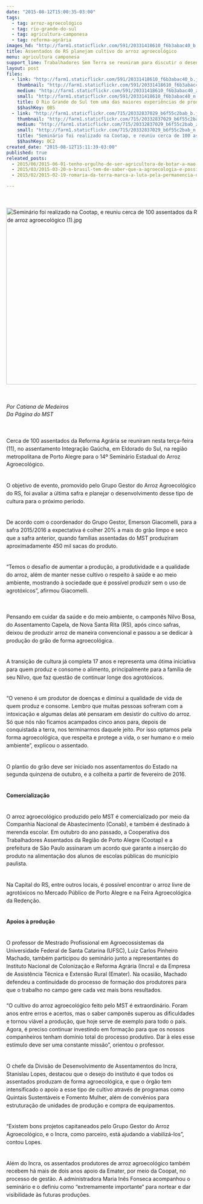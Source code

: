 ```yaml
---
date: "2015-08-12T15:00:35-03:00"
tags:
  - tag: arroz-agroecológico
  - tag: rio-grande-do-sul
  - tag: agricultura-camponesa
  - tag: reforma-agrária
images_hd: "http://farm1.staticflickr.com/591/20331418610_f6b3abac40_b.jpg"
title: Assentados do RS planejam cultivo do arroz agroecológico
menu: agricultura camponesa
support_line: Trabalhadores Sem Terra se reuniram para discutir o desenvolvimento das próximas safras.
layout: post
files:
  - link: "http://farm1.staticflickr.com/591/20331418610_f6b3abac40_b.jpg"
    thumbnail: "http://farm1.staticflickr.com/591/20331418610_f6b3abac40_t.jpg"
    medium: "http://farm1.staticflickr.com/591/20331418610_f6b3abac40_z.jpg"
    small: "http://farm1.staticflickr.com/591/20331418610_f6b3abac40_n.jpg"
    title: O Rio Grande do Sul tem uma das maiores experiências de produção de arroz agroecológico do Brasil (1).jpg
    $$hashKey: 0BS
  - link: "http://farm1.staticflickr.com/715/20332837029_b6f55c2bab_b.jpg"
    thumbnail: "http://farm1.staticflickr.com/715/20332837029_b6f55c2bab_t.jpg"
    medium: "http://farm1.staticflickr.com/715/20332837029_b6f55c2bab_z.jpg"
    small: "http://farm1.staticflickr.com/715/20332837029_b6f55c2bab_n.jpg"
    title: "Seminário foi realizado na Cootap, e reuniu cerca de 100 assentados da Reforma Agrária, produtores de arroz agroecológico (1).jpg"
    $$hashKey: 0C2
created_date: "2015-08-12T15:11:39-03:00"
published: true
releated_posts:
  - 2015/06/2015-06-01-tenho-orgulho-de-ser-agricultora-de-botar-a-mao-na-terra-de-ter-minhas-maos-calejadas.md
  - 2015/03/2015-03-20-o-brasil-tem-de-saber-que-a-agroecologia-e-possivel-afirma-dilma-rousseff.md
  - 2015/02/2015-02-19-romaria-da-terra-marca-a-luta-pela-permanencia-dos-jovens-no-campo.md

---
```

<p style="line-height: 20.7999992370605px;">&nbsp;</p>

<p style="line-height: 20.7999992370605px;"><img alt="Seminário foi realizado na Cootap, e reuniu cerca de 100 assentados da Reforma Agrária, produtores de arroz agroecológico (1).jpg" height="467" src="http://farm1.staticflickr.com/715/20332837029_b6f55c2bab_b.jpg" width="700" /></p>

<p style="line-height: 20.7999992370605px;">&nbsp;</p>

<p style="line-height: 20.7999992370605px;"><em>Por Catiana de Medeiros<br />
Da P&aacute;gina do MST</em></p>

<p style="line-height: 20.7999992370605px;">&nbsp;</p>

<p style="line-height: 20.7999992370605px;">Cerca de&nbsp;100 assentados da Reforma Agr&aacute;ria se reuniram nesta ter&ccedil;a-feira (11), no assentamento Integra&ccedil;&atilde;o Ga&uacute;cha, em&nbsp;Eldorado do Sul, na regi&atilde;o metropolitana de Porto Alegre&nbsp;para&nbsp;o 14&ordm; Semin&aacute;rio Estadual do Arroz Agroecol&oacute;gico.</p>

<p style="line-height: 20.7999992370605px;"><br />
O objetivo de evento, promovido pelo Grupo Gestor do Arroz Agroecol&oacute;gico do RS, foi avaliar a &uacute;ltima safra e planejar o desenvolvimento desse tipo de cultura para o pr&oacute;ximo per&iacute;odo.</p>

<p style="line-height: 20.7999992370605px;"><br />
De acordo com o coordenador do Grupo Gestor, Emerson Giacomelli, para a safra 2015/2016 a expectativa &eacute; colher 20% a mais do gr&atilde;o limpo e seco que a safra anterior, quando fam&iacute;lias assentadas do MST produziram aproximadamente 450 mil sacas do produto.</p>

<p style="line-height: 20.7999992370605px;"><br />
&ldquo;Temos o desafio de aumentar a produ&ccedil;&atilde;o, a produtividade e a qualidade do arroz, al&eacute;m de manter nesse cultivo o respeito &agrave; sa&uacute;de e ao meio ambiente, mostrando &agrave; sociedade que &eacute; poss&iacute;vel produzir sem o uso de agrot&oacute;xicos&rdquo;, afirmou Giacomelli.</p>

<p style="line-height: 20.7999992370605px;">&nbsp;</p>

<p style="line-height: 20.7999992370605px;">Pensando em cuidar da sa&uacute;de e do meio ambiente, o campon&ecirc;s Nilvo Bosa, do Assentamento Capela, de Nova Santa Rita (RS), ap&oacute;s cinco safras, deixou de produzir arroz de maneira convencional e passou a se dedicar &agrave; produ&ccedil;&atilde;o do gr&atilde;o de forma agroecol&oacute;gica.</p>

<p style="line-height: 20.7999992370605px;"><br />
A transi&ccedil;&atilde;o de cultura j&aacute; completa 17 anos e representa uma &oacute;tima iniciativa para quem produz e consome o alimento, principalmente para a&nbsp;fam&iacute;lia de seu Nilvo, que faz quest&atilde;o de continuar longe dos agrot&oacute;xicos.</p>

<p style="line-height: 20.7999992370605px;"><br />
&ldquo;O veneno &eacute; um produtor de doen&ccedil;as e diminui a qualidade de vida de quem produz e consome. Lembro que muitas pessoas sofreram com a intoxica&ccedil;&atilde;o e algumas delas at&eacute; pensaram em desistir do cultivo do arroz. S&oacute; que n&oacute;s n&atilde;o ficamos acampados cinco anos para, depois de conquistada a terra, nos terminarmos daquele jeito. Por isso optamos pela forma agroecol&oacute;gica, que respeita e protege a vida, o ser humano e o meio ambiente&rdquo;, explicou o assentado.</p>

<p style="line-height: 20.7999992370605px;"><br />
O plantio do gr&atilde;o deve ser iniciado nos assentamentos do Estado na segunda quinzena de outubro, e a colheita a partir de fevereiro de 2016.</p>

<p style="line-height: 20.7999992370605px;"><br />
<strong>Comercializa&ccedil;&atilde;o</strong></p>

<p style="line-height: 20.7999992370605px;"><br />
O arroz agroecol&oacute;gico produzido pelo MST &eacute; comercializado por meio da Companhia Nacional de Abastecimento (Conab), e tamb&eacute;m &eacute; destinado &agrave; merenda escolar. Em outubro do ano passado, a Cooperativa dos Trabalhadores Assentados da Regi&atilde;o de Porto Alegre (Cootap) e a prefeitura de S&atilde;o Paulo assinaram um acordo que garante a inser&ccedil;&atilde;o do produto na alimenta&ccedil;&atilde;o dos alunos de escolas p&uacute;blicas do munic&iacute;pio paulista.</p>

<p style="line-height: 20.7999992370605px;"><br />
Na Capital do RS, entre outros locais, &eacute; poss&iacute;vel encontrar o arroz livre de agrot&oacute;xicos no Mercado P&uacute;blico de Porto Alegre e na Feira Agroecol&oacute;gica da Reden&ccedil;&atilde;o.</p>

<p style="line-height: 20.7999992370605px;"><br />
<strong>Apoios &agrave; produ&ccedil;&atilde;o</strong></p>

<p style="line-height: 20.7999992370605px;"><br />
O professor de Mestrado Profissional em Agroecossistemas da Universidade Federal de Santa Catarina (UFSC), Luiz Carlos Pinheiro Machado, tamb&eacute;m participou do semin&aacute;rio junto a representantes do Instituto Nacional de Coloniza&ccedil;&atilde;o e Reforma Agr&aacute;ria (Incra) e da Empresa de Assist&ecirc;ncia T&eacute;cnica e Extens&atilde;o Rural (Emater). Na ocasi&atilde;o, Machado defendeu a continuidade do processo de forma&ccedil;&atilde;o dos produtores para que o trabalho no campo gere cada vez mais bons resultados.<br />
<br />
&ldquo;O cultivo do arroz agroecol&oacute;gico feito pelo MST &eacute; extraordin&aacute;rio. Foram anos entre erros e acertos, mas o saber campon&ecirc;s superou as dificuldades e tornou vi&aacute;vel a produ&ccedil;&atilde;o, que hoje serve de exemplo para todo o pa&iacute;s. Agora, &eacute; preciso continuar investindo em forma&ccedil;&atilde;o para que os nossos companheiros tenham dom&iacute;nio total do processo produtivo. Dar &agrave; eles esse est&iacute;mulo deve ser uma constante miss&atilde;o&rdquo;, orientou o professor.</p>

<p style="line-height: 20.7999992370605px;"><br />
O chefe da Divis&atilde;o de Desenvolvimento de Assentamentos do Incra, Stanislau Lopes, destacou que o desejo do instituto &eacute; que todos os assentados produzam de forma agroecol&oacute;gica, e que o &oacute;rg&atilde;o tem intensificado o apoio a esse tipo de cultivo atrav&eacute;s de programas como Quintais Sustent&aacute;veis e Fomento Mulher, al&eacute;m de conv&ecirc;nios para estrutura&ccedil;&atilde;o de unidades de produ&ccedil;&atilde;o e compra de equipamentos.</p>

<p style="line-height: 20.7999992370605px;"><br />
&ldquo;Existem bons projetos capitaneados pelo Grupo Gestor do Arroz Agroecol&oacute;gico, e o Incra, como parceiro, est&aacute; ajudando a viabiliz&aacute;-los&rdquo;, contou Lopes.</p>

<p style="line-height: 20.7999992370605px;"><br />
Al&eacute;m do Incra, os assentados produtores de arroz agroecol&oacute;gico tamb&eacute;m recebem h&aacute; mais de dois anos apoio da Emater, por meio da Coopat, no processo de gest&atilde;o. A administradora Maria In&ecirc;s Fonseca acompanhou o semin&aacute;rio e o definiu como &ldquo;extremamente importante&rdquo; para nortear e dar visibilidade &agrave;s futuras produ&ccedil;&otilde;es.</p>
